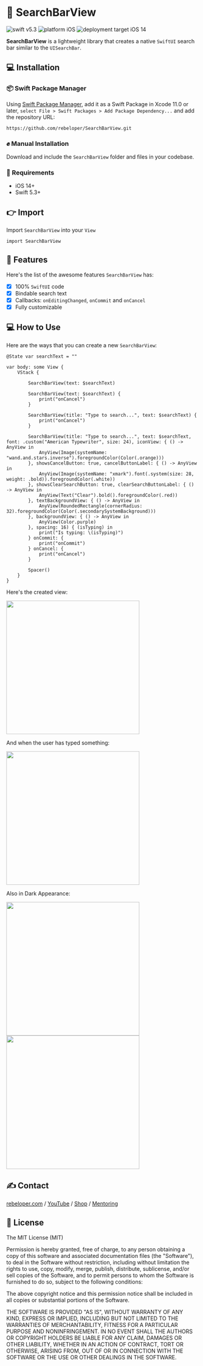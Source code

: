 # 🔎 SearchBarView

![swift v5.3](https://img.shields.io/badge/swift-v5.3-orange.svg)
![platform iOS](https://img.shields.io/badge/platform-iOS-blue.svg)
![deployment target iOS 14](https://img.shields.io/badge/deployment%20target-iOS%2014-blueviolet)

**SearchBarView** is a lightweight library that creates a native `SwiftUI` search bar similar to the `UISearchBar`.

## 💻 Installation
### 📦 Swift Package Manager
Using <a href="https://swift.org/package-manager/" rel="nofollow">Swift Package Manager</a>, add it as a Swift Package in Xcode 11.0 or later, `select File > Swift Packages > Add Package Dependency...` and add the repository URL:
```
https://github.com/rebeloper/SearchBarView.git
```
### ✊ Manual Installation
Download and include the `SearchBarView` folder and files in your codebase.

### 📲 Requirements
- iOS 14+
- Swift 5.3+

## 👉 Import

Import `SearchBarView` into your `View`

```
import SearchBarView
```

## 🧳 Features

Here's the list of the awesome features `SearchBarView` has:
- [X] 100% `SwiftUI` code
- [X] Bindable search text
- [X] Callbacks: `onEditingChanged`, `onCommit` and `onCancel`
- [X] Fully customizable

## 💻 How to Use

Here are the ways that you can create a new `SearchBarView`:

```
@State var searchText = ""

var body: some View {
    VStack {
        
        SearchBarView(text: $searchText)
        
        SearchBarView(text: $searchText) {
            print("onCancel")
        }
        
        SearchBarView(title: "Type to search...", text: $searchText) {
            print("onCancel")
        }
        
        SearchBarView(title: "Type to search...", text: $searchText, font: .custom("American Typewriter", size: 24), iconView: { () -> AnyView in
            AnyView(Image(systemName: "wand.and.stars.inverse").foregroundColor(Color(.orange)))
        }, showsCancelButton: true, cancelButtonLabel: { () -> AnyView in
            AnyView(Image(systemName: "xmark").font(.system(size: 28, weight: .bold)).foregroundColor(.white))
        }, showsClearSearchButton: true, clearSearchButtonLabel: { () -> AnyView in
            AnyView(Text("Clear").bold().foregroundColor(.red))
        }, textBackgroundView: { () -> AnyView in
            AnyView(RoundedRectangle(cornerRadius: 32).foregroundColor(Color(.secondarySystemBackground)))
        }, backgroundView: { () -> AnyView in
            AnyView(Color.purple)
        }, spacing: 16) { (isTyping) in
            print("Is typing: \(isTyping)")
        } onCommit: {
            print("onCommit")
        } onCancel: {
            print("onCancel")
        }
        
        Spacer()
    }
}
```

Here's the created view:

<img src="../main/Sources/SearchBarView/SearchBarView0.png" width="350px">

And when the user has typed something:

<img src="../main/Sources/SearchBarView/SearchBarView1.png" width="350px">

Also in Dark Appearance:

<img src="../main/Sources/SearchBarView/SearchBarView2.png" width="350px">

<img src="../main/Sources/SearchBarView/SearchBarView3.png" width="350px">

## ✍️ Contact

<a href="https://rebeloper.com/">rebeloper.com</a> / 
<a href="https://www.youtube.com/rebeloper/">YouTube</a> / 
<a href="https://store.rebeloper.com/">Shop</a> / 
<a href="https://rebeloper.com/mentoring">Mentoring</a>

## 📃 License

The MIT License (MIT)

Permission is hereby granted, free of charge, to any person obtaining a copy of this software and associated documentation files (the "Software"), to deal in the Software without restriction, including without limitation the rights to use, copy, modify, merge, publish, distribute, sublicense, and/or sell copies of the Software, and to permit persons to whom the Software is furnished to do so, subject to the following conditions:

The above copyright notice and this permission notice shall be included in all copies or substantial portions of the Software.

THE SOFTWARE IS PROVIDED "AS IS", WITHOUT WARRANTY OF ANY KIND, EXPRESS OR IMPLIED, INCLUDING BUT NOT LIMITED TO THE WARRANTIES OF MERCHANTABILITY, FITNESS FOR A PARTICULAR PURPOSE AND NONINFRINGEMENT. IN NO EVENT SHALL THE AUTHORS OR COPYRIGHT HOLDERS BE LIABLE FOR ANY CLAIM, DAMAGES OR OTHER LIABILITY, WHETHER IN AN ACTION OF CONTRACT, TORT OR OTHERWISE, ARISING FROM, OUT OF OR IN CONNECTION WITH THE SOFTWARE OR THE USE OR OTHER DEALINGS IN THE SOFTWARE.

